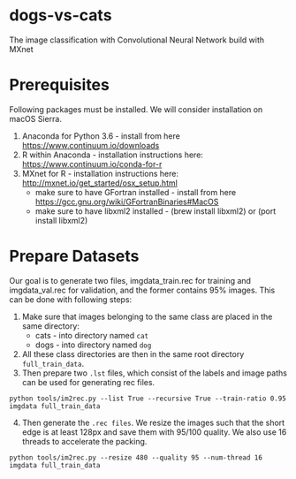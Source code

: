 # dogs-vs-cats
The image classification with Convolutional Neural Network build with MXnet

# Prerequisites
Following packages must be installed. We will consider installation on macOS Sierra.

1. Anaconda for Python 3.6 - install from here https://www.continuum.io/downloads
2. R within Anaconda - installation instructions here: https://www.continuum.io/conda-for-r
3. MXnet for R - installation instructions here: http://mxnet.io/get_started/osx_setup.html
	* make sure to have GFortran installed - install from here https://gcc.gnu.org/wiki/GFortranBinaries#MacOS
	* make sure to have libxml2 installed - (brew install libxml2) or (port install libxml2) 

# Prepare Datasets
Our goal is to generate two files, imgdata_train.rec for training and imgdata_val.rec for validation, and the former contains 95% images.
This can be done with following steps:

1. Make sure that images belonging to the same class are placed in the same directory:
	* cats - into directory named `cat`
	* dogs - into directory named `dog`
2. All these class directories are then in the same root directory `full_train_data`.
3. Then prepare two `.lst` files, which consist of the labels and image paths can be used for generating rec files.
```
python tools/im2rec.py --list True --recursive True --train-ratio 0.95 imgdata full_train_data
```
4. Then generate the `.rec files`. We resize the images such that the short edge is at least 128px and save them with 95/100 quality. We also use 16 threads to accelerate the packing.
```
python tools/im2rec.py --resize 480 --quality 95 --num-thread 16 imgdata full_train_data
```
